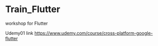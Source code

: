 # Train_Flutter
workshop for Flutter

Udemy01 
link https://www.udemy.com/course/cross-platform-google-flutter
